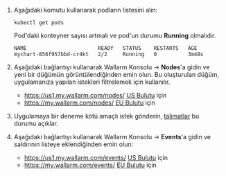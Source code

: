 1. Aşağıdaki komutu kullanarak podların listesini alın:

    ```
    kubectl get pods
    ```

    Pod'daki konteyner sayısı artmalı ve pod'un durumu **Running** olmalıdır.

    ```
    NAME                       READY   STATUS    RESTARTS   AGE
    mychart-856f957bbd-cr4kt   2/2     Running   0          3m48s
    ```
2. Aşağıdaki bağlantıyı kullanarak Wallarm Konsolu → **Nodes**'a gidin ve yeni bir düğümün görüntülendiğinden emin olun. Bu oluşturulan düğüm, uygulamanıza yapılan istekleri filtrelemek için kullanılır.
    * https://us1.my.wallarm.com/nodes/ [US Bulutu](../../../about-wallarm/overview.md#us-cloud) için
    * https://my.wallarm.com/nodes/ [EU Bulutu](../../../about-wallarm/overview.md#eu-cloud) için
3. Uygulamaya bir deneme kötü amaçlı istek gönderin, [talimatlar](../../../admin-en/installation-check-operation-en.md#2-run-a-test-attack) bu durumu açıklar.
4. Aşağıdaki bağlantıyı kullanarak Wallarm Konsolu → **Events**'a gidin ve saldırının listeye eklendiğinden emin olun:
    * https://us1.my.wallarm.com/events/ [US Bulutu](../../../about-wallarm/overview.md#us-cloud) için
    * https://my.wallarm.com/events/ [EU Bulutu](../../../about-wallarm/overview.md#eu-cloud) için